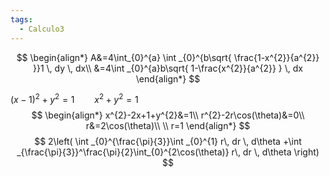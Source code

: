```yaml
---
tags:
  - Calculo3
---
```

$$
\begin{align*}
A&=4\int_{0}^{a} \int _{0}^{b\sqrt{ \frac{1-x^{2}}{a^{2}} }}1 \, dy  \, dx\\
 &=4\int _{0}^{a}b\sqrt{ 1-\frac{x^{2}}{a^{2}} } \, dx 
\end{align*}
$$

$(x-1)^{2}+y^{2}=1\qquad x^{2}+y^{2}=1$
$$
\begin{align*}
x^{2}-2x+1+y^{2}&=1\\
r^{2}-2r\cos(\theta)&=0\\
r&=2\cos(\theta)\\
\\
r=1
\end{align*}
$$
$$
2\left( \int _{0}^{\frac{\pi}{3}}\int _{0}^{1} r\, dr  \, d\theta +\int _{\frac{\pi}{3}}^\frac{\pi}{2}\int_{0}^{2\cos(\theta)} r\, dr  \, d\theta \right) 
$$